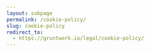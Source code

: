 ```yaml
---
layout: subpage
permalink: /cookie-policy/
slug: cookie-policy
redirect_to:
  - https://gruntwork.io/legal/cookie-policy/
---
```

